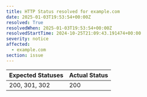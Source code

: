 ```yaml
---
title: HTTP Status resolved for example.com
date: 2025-01-03T19:53:54+00:00Z
resolved: True
resolvedWhen: 2025-01-03T19:53:54+00:00Z
resolvedStartTime: 2024-10-25T21:09:43.191474+00:00
severity: notice
affected:
  - example.com
section: issue
---
```


| Expected Statuses | Actual Status  |
|-------------------|----------------|
| 200, 301, 302 | 200 |
